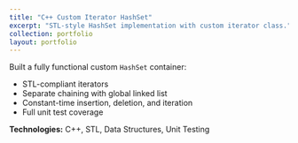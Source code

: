 ```yaml
---
title: "C++ Custom Iterator HashSet"
excerpt: "STL-style HashSet implementation with custom iterator class."
collection: portfolio
layout: portfolio
---
```


Built a fully functional custom `HashSet` container:

- STL-compliant iterators
- Separate chaining with global linked list
- Constant-time insertion, deletion, and iteration
- Full unit test coverage

**Technologies:** C++, STL, Data Structures, Unit Testing
